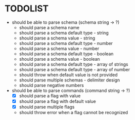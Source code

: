 # TODOLIST

- should be able to parse schema (schema string -> ?)
  - should parse a schema name
  - should parse a schema default type - string
  - should parse a schema value - string
  - should parse a schema default type - number
  - should parse a schema value - number
  - should parse a schema default type - boolean
  - should parse a schema value - boolean
  - should parse a schema default type - array of strings
  - should parse a schema default type - array of number
  - should throw when default value is not provided
  - should parse multiple schemas - delimiter design
  - should parse negative numbers
- should be able to parse commands (command string -> ?)
  - [x] should parse a flag with value
  - [x] should parse a flag with default value
  - [x] should parse multiple flags
  - should throw error when a flag cannot be recognized
